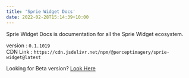 ```yaml
---
title: 'Sprie Widget Docs'
date: 2022-02-28T15:14:39+10:00
---
```


Sprie Widget Docs is documentation for all the Sprie Widget ecosystem. 

version : `0.1.1019`  
CDN Link : `https://cdn.jsdelivr.net/npm/@perceptimagery/sprie-widget@latest`


Looking for Beta version? [Look Here](/docs-beta)